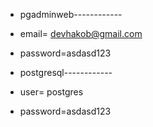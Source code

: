 - pgadminweb------------
- email= devhakob@gmail.com
- password=asdasd123

- postgresql------------
- user= postgres
- password=asdasd123